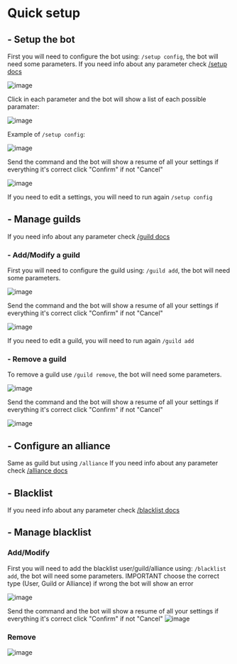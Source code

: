# Quick setup

## - Setup the bot

First you will need to configure the bot using: `/setup config`, the bot will need some parameters.
If you need info about any parameter check [/setup docs](/docs/setup/index.md)

![image](https://user-images.githubusercontent.com/4247187/180800612-4bc50cbf-aa15-41d2-afd4-f95e3892172c.png)

Click in each parameter and the bot will show a list of each possible paramater:

![image](https://user-images.githubusercontent.com/4247187/180801330-08a451c2-5e33-4c66-90ce-e22644d3cd9b.png)


Example of `/setup config`:

![image](https://user-images.githubusercontent.com/4247187/180801036-3de048f4-2b71-4802-a290-abe2c1295051.png)

Send the command and the bot will show a resume of all your settings if everything it's correct click "Confirm" if not "Cancel"

![image](https://user-images.githubusercontent.com/4247187/180801760-7cc1c824-0245-4a3c-98bb-688928dc2082.png)

If you need to edit a settings, you will need to run again `/setup config`

## - Manage guilds

If you need info about any parameter check [/guild docs](/docs/guild/index.md)

### - Add/Modify a guild

First you will need to configure the guild using: `/guild add`, the bot will need some parameters.

![image](https://user-images.githubusercontent.com/4247187/180802319-a0769c2a-c697-4959-8860-0c9488a228d9.png)

Send the command and the bot will show a resume of all your settings if everything it's correct click "Confirm" if not "Cancel"

![image](https://user-images.githubusercontent.com/4247187/180802496-86eeccc9-581c-4f94-87c7-9d5b36986c62.png)

If you need to edit a guild, you will need to run again `/guild add`

### - Remove a guild

To remove a guild use `/guild remove`, the bot will need some parameters.

![image](https://user-images.githubusercontent.com/4247187/180802858-3ea86815-fa89-40df-9bda-09c9b521c8d4.png)

Send the command and the bot will show a resume of all your settings if everything it's correct click "Confirm" if not "Cancel"

![image](https://user-images.githubusercontent.com/4247187/180802961-6e7490ef-26e7-4d63-8730-96a329a086e5.png)


## - Configure an alliance

Same as guild but using `/alliance`
If you need info about any parameter check [/alliance docs](/docs/alliance/index.md)

## - Blacklist

If you need info about any parameter check [/blacklist docs](/docs/blacklist/index.md)

## - Manage blacklist

### Add/Modify

First you will need to add the blacklist user/guild/alliance using: `/blacklist add`, the bot will need some parameters.
IMPORTANT choose the correct type (User, Guild or Alliance) if wrong the bot will show an error

![image](https://user-images.githubusercontent.com/4247187/180803539-b9b10f82-e186-4867-8352-bdd1ffd14dbb.png)

Send the command and the bot will show a resume of all your settings if everything it's correct click "Confirm" if not "Cancel"
![image](https://user-images.githubusercontent.com/4247187/180803863-c5c7c051-4e06-4181-92be-589df3290c5f.png)


### Remove

![image](https://user-images.githubusercontent.com/4247187/180803921-9d0d07ab-3320-4abe-b320-20595a96b747.png)

